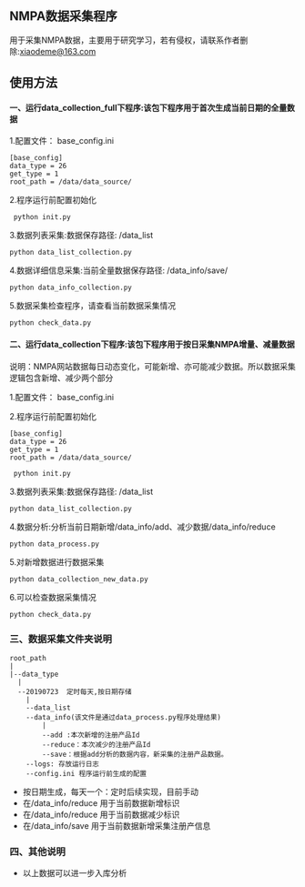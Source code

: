 ## NMPA数据采集程序
用于采集NMPA数据，主要用于研究学习，若有侵权，请联系作者删除:xiaodeme@163.com

## 使用方法
#### 一、运行data_collection_full下程序:该包下程序用于首次生成当前日期的全量数据

1.配置文件： base_config.ini
```
[base_config]
data_type = 26
get_type = 1
root_path = /data/data_source/
```
2.程序运行前配置初始化
```
 python init.py
```   
3.数据列表采集:数据保存路径: /data_list
```
python data_list_collection.py
``` 
4.数据详细信息采集:当前全量数据保存路径: /data_info/save/
```
python data_info_collection.py
``` 
5.数据采集检查程序，请查看当前数据采集情况
```
python check_data.py
```

#### 二、运行data_collection下程序:该包下程序用于按日采集NMPA增量、减量数据
说明：NMPA网站数据每日动态变化，可能新增、亦可能减少数据。所以数据采集逻辑包含新增、减少两个部分

1.配置文件： base_config.ini

2.程序运行前配置初始化
```
[base_config]
data_type = 26
get_type = 1
root_path = /data/data_source/
```
```
 python init.py
```   
3.数据列表采集:数据保存路径: /data_list
```
python data_list_collection.py
``` 
4.数据分析:分析当前日期新增/data_info/add、减少数据/data_info/reduce 
```
python data_process.py
``` 
5.对新增数据进行数据采集
```
python data_collection_new_data.py
```
6.可以检查数据采集情况
```
python check_data.py
```

### 三、数据采集文件夹说明
```
root_path
|
|--data_type
  |
  --20190723  定时每天,按日期存储
    |
    --data_list
    --data_info(该文件是通过data_process.py程序处理结果)
        |
        --add :本次新增的注册产品Id
        --reduce：本次减少的注册产品Id
        --save：根据add分析的数据内容，新采集的注册产品数据。
    --logs: 存放运行日志
    --config.ini 程序运行前生成的配置
```
- 按日期生成，每天一个：定时后续实现，目前手动
- 在/data_info/reduce 用于当前数据新增标识
- 在/data_info/reduce 用于当前数据减少标识
- 在/data_info/save 用于当前数据新增采集注册产信息

### 四、其他说明
- 以上数据可以进一步入库分析